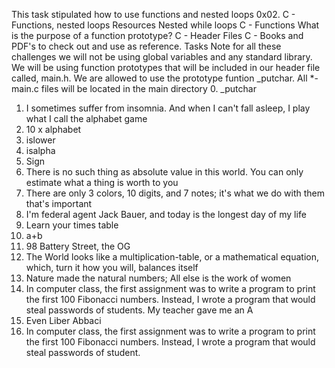 This task stipulated how to use functions and nested loops
0x02. C - Functions, nested loops
Resources
Nested while loops
C - Functions
What is the purpose of a function prototype?
C - Header Files
C - Books and PDF's to check out and use as reference.
Tasks
Note for all these challenges we will not be using global variables and any standard library.
We will be using function prototypes that will be included in our header file called, main.h.
We are allowed to use the prototype funtion _putchar.
All *-main.c files will be located in the main directory
0. _putchar
1. I sometimes suffer from insomnia. And when I can't fall asleep, I play what I call the alphabet game
2. 10 x alphabet
3. islower
4. isalpha
5. Sign
6. There is no such thing as absolute value in this world. You can only estimate what a thing is worth to you
7. There are only 3 colors, 10 digits, and 7 notes; it's what we do with them that's important
8. I'm federal agent Jack Bauer, and today is the longest day of my life
9. Learn your times table
10. a+b
11. 98 Battery Street, the OG
12. The World looks like a multiplication-table, or a mathematical equation, which, turn it how you will, balances itself
13. Nature made the natural numbers; All else is the work of women
14. In computer class, the first assignment was to write a program to print the first 100 Fibonacci numbers. Instead, I wrote a program that would steal passwords of students. My teacher gave me an A
15. Even Liber Abbaci
16. In computer class, the first assignment was to write a program to print the first 100 Fibonacci numbers. Instead, I wrote a program that would steal passwords of student.
